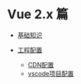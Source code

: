 # Vue 2.x 篇

* [基础知识](基础知识/README.md)

* [工程配置](工程配置/README.md)
  + [CDN配置](工程配置/CDN配置.md)
  + [vscode项目配置](工程配置/vscode项目配置.md)
